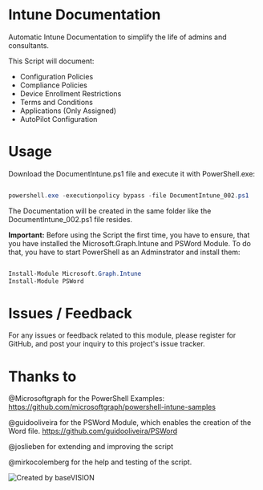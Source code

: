 # Intune Documentation
Automatic Intune Documentation to simplify the life of admins and consultants.

This Script will document:
 - Configuration Policies
 - Compliance Policies
 - Device Enrollment Restrictions
 - Terms and Conditions
 - Applications (Only Assigned)
 - AutoPilot Configuration
 
# Usage
Download the DocumentIntune.ps1 file and execute it with PowerShell.exe:

``` powershell

powershell.exe -executionpolicy bypass -file DocumentIntune_002.ps1

```

The Documentation will be created in the same folder like the DocumentIntune_002.ps1 file resides.

**Important:** Before using the Script the first time, you have to ensure, that you have installed the Microsoft.Graph.Intune and PSWord Module. To do that, you have to start PowerShell as an Adminstrator and install them:

```powershell

Install-Module Microsoft.Graph.Intune
Install-Module PSWord 

```

# Issues / Feedback
For any issues or feedback related to this module, please register for GitHub, and post your inquiry to this project's issue tracker.

# Thanks to
@Microsoftgraph for the PowerShell Examples: https://github.com/microsoftgraph/powershell-intune-samples

@guidooliveira for the PSWord Module, which enables the creation of the Word file. https://github.com/guidooliveira/PSWord

@joslieben for extending and improving the script

@mirkocolemberg for the help and testing of the script.

![Created by baseVISION](https://www.basevision.ch/wp-content/uploads/2015/12/baseVISION-Logo_RGB.png)
